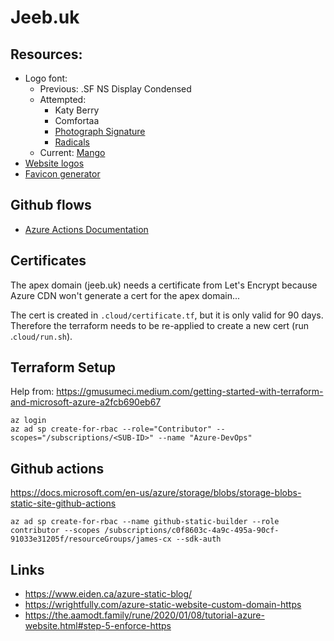 # Jeeb.uk

## Resources:

* Logo font: 
  * Previous: .SF NS Display Condensed
  * Attempted:
    * Katy Berry
    * Comfortaa
    * [Photograph Signature](https://www.dafont.com/photograph-signature.font?fpp=200&text=jeeb.uk)
    * [Radicals](https://fontbundles.net/free-fonts/script-fonts/radicals?ref=XBlDfU)
  * Current: [Mango](https://pixelsurplus.com/collections/free-fonts/products/mango-free-font#erid5990178)
* [Website logos](https://iconmonstr.com)
* [Favicon generator](https://realfavicongenerator.net/)

## Github flows

* [Azure Actions Documentation](https://github.com/marketplace/actions/azure-cli-action)

## Certificates

The apex domain (jeeb.uk) needs a certificate from Let's Encrypt because Azure CDN won't generate a cert for the apex domain...

The cert is created in `.cloud/certificate.tf`, but it is only valid for 90 days. Therefore the terraform needs to be re-applied to create a new cert (run .`cloud/run.sh`).

## Terraform Setup

Help from: https://gmusumeci.medium.com/getting-started-with-terraform-and-microsoft-azure-a2fcb690eb67

```shell
az login
az ad sp create-for-rbac --role="Contributor" --scopes="/subscriptions/<SUB-ID>" --name "Azure-DevOps"
```

## Github actions

https://docs.microsoft.com/en-us/azure/storage/blobs/storage-blobs-static-site-github-actions

```shell
az ad sp create-for-rbac --name github-static-builder --role contributor --scopes /subscriptions/c0f8603c-4a9c-495a-90cf-91033e31205f/resourceGroups/james-cx --sdk-auth
```

## Links

- https://www.eiden.ca/azure-static-blog/
- https://wrightfully.com/azure-static-website-custom-domain-https
- https://the.aamodt.family/rune/2020/01/08/tutorial-azure-website.html#step-5-enforce-https